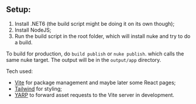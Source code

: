 ﻿## Setup:


1. Install .NET6 (the build script might be doing it on its own though);
2. Install NodeJS;
3. Run the build script in the root folder, which will install nuke and try to do a build.


To build for production, do `build publish` or `nuke publish`. which calls the same nuke target.
The output will be in the `output/app` directory.


Tech used:

- [Vite](https://vitejs.dev/) for package management and maybe later some React pages;
- [Tailwind](https://tailwindcss.com/) for styling;
- [YARP](https://microsoft.github.io/reverse-proxy/index.html) to forward asset requests to the Vite server in development.

 